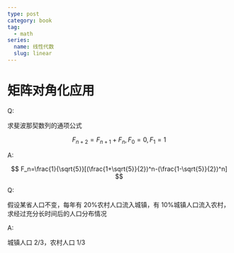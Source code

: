 ```yaml
---
type: post
category: book
tag:
  - math
series:
  name: 线性代数
  slug: linear
---
```


# 矩阵对角化应用

Q:

求斐波那契数列的通项公式

$$
F_{n+2} = F_{n+1} + F_{n},F_0=0,F_1=1
$$

A:

$$
F_n=\frac{1}{\sqrt{5}}[(\frac{1+\sqrt{5}}{2})^n-(\frac{1-\sqrt{5}}{2})^n]
$$

Q:

假设某省人口不变，每年有 20%农村人口流入城镇，有 10%城镇人口流入农村，求经过充分长时间后的人口分布情况

A:

城镇人口 2/3，农村人口 1/3

